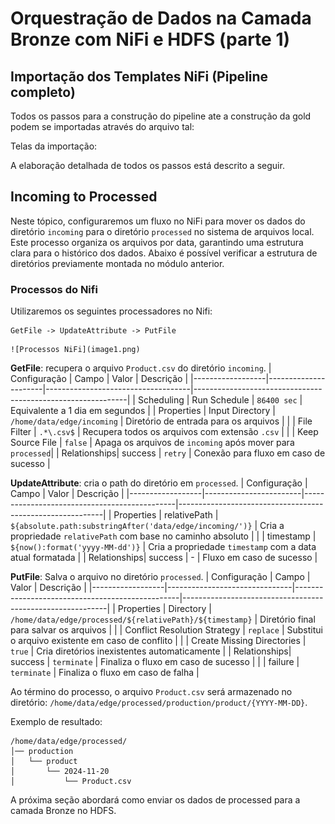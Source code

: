 # **Orquestração de Dados na Camada Bronze com NiFi e HDFS (parte 1)**

## Importação dos Templates NiFi (Pipeline completo)
Todos os passos para a construção do pipeline ate a construção da gold podem se importadas através do arquivo tal:

Telas da importação:

A elaboração detalhada de todos os passos está descrito a seguir.

## Incoming to Processed
Neste tópico, configuraremos um fluxo no NiFi para mover os dados do diretório `incoming` para o diretório `processed` no sistema de arquivos local. Este processo organiza os arquivos por data, garantindo uma estrutura clara para o histórico dos dados. Abaixo é possível verificar a estrutura de diretórios previamente montada no módulo anterior. 

### Processos do Nifi
Utilizaremos os seguintes processadores no Nifi:

```
GetFile -> UpdateAttribute -> PutFile
```

    ![Processos NiFi](image1.png)

**GetFile**: recupera o arquivo `Product.csv` do diretório `incoming`.
| Configuração | Campo            | Valor                          | Descrição                                               |
|------------------|----------------------|------------------------------------|-------------------------------------------------------------|
| Scheduling   | Run Schedule         | `86400 sec`                          | Equivalente a 1 dia em segundos                             |
| Properties   | Input Directory      | `/home/data/edge/incoming`         | Diretório de entrada para os arquivos                      |
|                  | File Filter          | `.*\.csv$`                         | Recupera todos os arquivos com extensão `.csv`             |
|                  | Keep Source File     | `false`                            | Apaga os arquivos de `incoming` após mover para `processed`|
| Relationships| success              | `retry`                               | Conexão para fluxo em caso de sucesso                      |


**UpdateAttribute**: cria o path do diretório em `processed`.
| Configuração | Campo              | Valor                                      | Descrição                                             |
|------------------|------------------------|----------------------------------------------|-----------------------------------------------------------|
| Properties   | relativePath         | `${absolute.path:substringAfter('data/edge/incoming/')}` | Cria a propriedade `relativePath` com base no caminho absoluto |
|                  | timestamp            | `${now():format('yyyy-MM-dd')}`               | Cria a propriedade `timestamp` com a data atual formatada |
| Relationships| success              | -                                            | Fluxo em caso de sucesso                                  |


**PutFile**: Salva o arquivo no diretório `processed`.
| Configuração | Campo                     | Valor                                         | Descrição                                             |
|------------------|-------------------------------|-------------------------------------------------|-----------------------------------------------------------|
| Properties   | Directory                  | `/home/data/edge/processed/${relativePath}/${timestamp}` | Diretório final para salvar os arquivos                   |
|                  | Conflict Resolution Strategy | `replace`                                       | Substitui o arquivo existente em caso de conflito         |
|                  | Create Missing Directories | `true`                                          | Cria diretórios inexistentes automaticamente             |
| Relationships| success                    | `terminate`                                     | Finaliza o fluxo em caso de sucesso                      |
|                  | failure                    | `terminate`                                     | Finaliza o fluxo em caso de falha                        |


Ao término do processo, o arquivo `Product.csv` será armazenado no diretório:
`/home/data/edge/processed/production/product/{YYYY-MM-DD}`.

Exemplo de resultado:

```
/home/data/edge/processed/
│── production
│   └── product
│       └── 2024-11-20
│           └── Product.csv
```

A próxima seção abordará como enviar os dados de processed para a camada Bronze no HDFS.